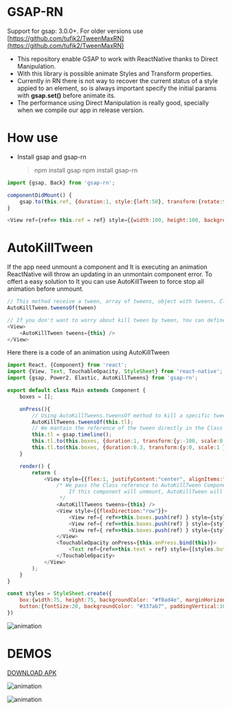 
# GSAP-RN
Support for gsap: 3.0.0+. For older versions use [https://github.com/tufik2/TweenMaxRN](https://github.com/tufik2/TweenMaxRN)
- This repository enable GSAP to work with ReactNative thanks to Direct Manipulation.
- With this library is possible animate Styles and Transform properties.
- Currently in RN there is not way to recover the current status of a style appied to an element, so is always important specify the initial params with **gsap.set()** before animate its.
- The performance using Direct Manipulation is really good, specially when we compile our app in release version.

# How use
- Install gsap and gsap-rn
	> npm install gsap
	> npm install gsap-rn

```javascript
import {gsap, Back} from 'gsap-rn';

componentDidMount() {  
    gsap.to(this.ref, {duration:1, style:{left:50}, transform:{rotate:90, scale:0.5}, ease:Back.easeInOut});  
}

<View ref={ref=> this.ref = ref} style={{width:100, height:100, backgroundColor:"#F00"}}></View>
```

# AutoKillTween
If the app need unmount a component and It is executing an animation ReactNative will throw an updating in an unmontain component error. To offert a easy solution to It you can use AutoKillTween to force stop all animation before unmount.

```javascript
// This method receive a tween, array of tweens, object with tweens, Class reference that contain all tweens references   
AutoKillTween.tweensOf(tween)

// If you don't want to worry about kill tween by tween, You can define AutoKillTween also like component and It will stop all animation automatically before unmount the component.
<View>
	<AutoKillTween tweens={this} />  
</View>
```

Here there is a code of an animation using AutoKillTween

```javascript
import React, {Component} from 'react';
import {View, Text, TouchableOpacity, StyleSheet} from 'react-native';
import {gsap, Power2, Elastic, AutoKillTweens} from 'gsap-rn';

export default class Main extends Component {
    boxes = [];

    onPress(){
		// Using AutoKillTweens.tweensOf method to kill a specific tween
		AutoKillTweens.tweensOf(this.tl);
		// We mantain the reference of the tween directly in the Class
        this.tl = gsap.timeline();
        this.tl.to(this.boxes, {duration:1, transform:{y:-100, scale:0.8}, ease:Power2.easeInOut, stagger: {amount: 0.3}});
        this.tl.to(this.boxes, {duration:0.3, transform:{y:0, scale:1 }, ease:Elastic.easeOut, stagger: {amount: 0.3}});
    }

    render() {
        return (
			<View style={{flex:1, justifyContent:"center", alignItems:"center"}}>
				/* We pass the Class reference to AutoKillTween Componet. 
					If this component will unmount, AutoKillTween will end all tween references directy linked to the Class.
				 */
                <AutoKillTweens tweens={this} />
                <View style={{flexDirection:"row"}}>
                    <View ref={ ref=>this.boxes.push(ref) } style={styles.box} />
                    <View ref={ ref=>this.boxes.push(ref) } style={styles.box} />
                    <View ref={ ref=>this.boxes.push(ref) } style={styles.box} />
                </View>
                <TouchableOpacity onPress={this.onPress.bind(this)}>
                    <Text ref={ref=>this.text = ref} style={[styles.button, {marginTop: 30}]} >Touch Me</Text>
                </TouchableOpacity>
            </View>
        );
    }
}

const styles = StyleSheet.create({
    box:{width:75, height:75, backgroundColor: "#f0ad4e", marginHorizontal:5},
    button:{fontSize:20, backgroundColor: "#337ab7", paddingVertical:10, paddingHorizontal:20, color:"#FFF", borderRadius:5}
})
```
![animation](http://int-server-one.info/cloudbit/gsap-rn/gsap-rn-animation1.gif)


# DEMOS
[DOWNLOAD APK](http://int-server-one.info/cloudbit/gsap-rn/gsap-rn.apk)

![animation](http://int-server-one.info/cloudbit/gsap-rn/gsap-rn-animation2.gif)

![animation](http://int-server-one.info/cloudbit/gsap-rn/tweenmaxRN.gif)
